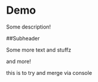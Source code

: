 # Demo

Some description!

##Subheader

Some more text and stuffz

and more!

this is to try and merge via console